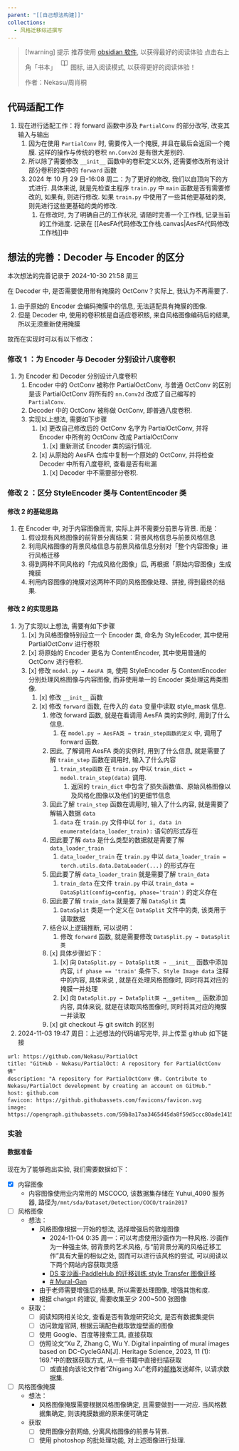 ```yaml
---
parent: "[[自己想法构建]]"
collections:
  - 风格迁移综述撰写
---
```


>[!warning] 提示
>推荐使用 [obsidian 软件](https://obsidian.md/), 以获得最好的阅读体验
>点击右上角「书本」![](https://raw.githubusercontent.com/Nekasu/Blog_pics/main/20240910163022.png)图标, 进入阅读模式, 以获得更好的阅读体验！
>
>作者：Nekasu/周肖桐


## 代码适配工作

1. 现在进行适配工作：将 forward 函数中涉及 `PartialConv` 的部分改写, 改变其输入与输出
	1. 因为在使用 `PartialConv` 时, 需要传入一个掩膜, 并且在最后会返回一个掩膜. 这样的操作与传统的卷积 `nn.Conv2d` 是有很大差别的.
	2. 所以除了需要修改 `__init__` 函数中的卷积定义以外, 还需要修改所有设计部分卷积的类中的 `forward` 函数
	3. 2024 年 10 月 29 日-16:08 周二：为了更好的修改, 我们以自顶向下的方式进行. 具体来说, 就是先检查主程序 `train.py` 中 `main` 函数是否有需要修改的, 如果有, 则进行修改. 如果 `train.py` 中使用了一些其他更基础的类, 则先进行这些更基础的类的修改.
		1. 在修改时, 为了明确自己的工作状况, 请随时完善一个工作栈, 记录当前的工作进度. 记录在 [[AesFA代码修改工作栈.canvas|AesFA代码修改工作栈]]中

## 想法的完善：Decoder 与 Encoder 的区分

本次想法的完善记录于 2024-10-30 21:58 周三

在 Decoder 中, 是否需要使用带有掩膜的 OctConv？实际上, 我认为不再需要了.
1. 由于原始的 Encoder 会编码掩膜中的信息, 无法适配具有掩膜的图像.
2. 但是 Decoder 中, 使用的卷积核是自适应卷积核, 来自风格图像编码后的结果, 所以无须重新使用掩膜

故而在实现时可以有以下修改：

### 修改 1 ：为 Encoder 与 Decoder 分别设计八度卷积

1. 为 Encoder 和 Decoder 分别设计八度卷积
	1. Encoder 中的 OctConv 被称作 PartialOctConv, 与普通 OctConv 的区别是该 PartialOctConv 将所有的 `nn.Conv2d` 改成了自己编写的 `PartialConv`.
	2. Decoder 中的 OctConv 被称做 OctConv, 即普通八度卷积.
	3. 实现以上想法, 需要如下步骤
		1. [x] 更改自己修改后的 OctConv 名字为 PartialOctConv, 并将 Encoder 中所有的 OctConv 改成 PartialOctConv
			1. [x] 重新测试 Encoder 类的运行情况.
		2. [x] 从原始的 AesFA 仓库中复制一个原始的 OctConv, 并将检查 Decoder 中所有八度卷积, 查看是否有纰漏
			1. [x] Decoder 中不需要部分卷积.

### 修改 2 ：区分 StyleEncoder 类与 ContentEncoder 类

#### 修改 2 的基础思路

1. 在 Encoder 中, 对于内容图像而言, 实际上并不需要分前景与背景. 而是：
	1. 假设现有风格图像的前背景分离结果：背景风格信息与前景风格信息
	2. 利用风格图像的背景风格信息与前景风格信息分别对「整个内容图像」进行风格迁移
	3. 得到两种不同风格的「完成风格化图像」后, 再根据「原始内容图像」生成掩膜
	4. 利用内容图像的掩膜对这两种不同的风格图像处理、拼接, 得到最终的结果.

#### 修改 2 的实现思路

1. 为了实现以上想法, 需要有如下步骤
	1. [x] 为风格图像特别设立一个 Encoder 类, 命名为 StyleEcoder, 其中使用 PartialOctConv 进行卷积
	2. [x] 将原始的 Encoder 更名为 ContentEncoder, 其中使用普通的 OctConv 进行卷积.
	3. [x] 修改 `model.py → AesFA 类`, 使用 StyleEncoder 与 ContentEncoder 分别处理风格图像与内容图像, 而非使用单一的 Encoder 类处理这两类图像.
		1. [x] 修改 `__init__` 函数
		2. [x] 修改 `forward` 函数, 在传入的 `data` 变量中读取 style_mask 信息.
			1. 修改 forward 函数, 就是在看调用 AesFA 类的实例时, 用到了什么信息.
				1. 在 `model.py → AesFA类 → train_step函数的定义` 中, 调用了 forward 函数.
			2. 因此, 了解调用 AesFA 类的实例时, 用到了什么信息, 就是需要了解 `train_step` 函数在调用时, 输入了什么内容
				1. `train_step函数` 在 `train.py` 中以 `train_dict = model.train_step(data)` 调用.
					1. 返回的 `train_dict` 中包含了损失函数值、原始风格图像以及风格化图像以及他们的更细节信息
			3. 因此了解 `train_step` 函数在调用时, 输入了什么内容, 就是需要了解输入数据 `data` 
				1. `data` 在 `train.py` 文件中以 `for i, data in enumerate(data_loader_train):` 语句的形式存在
			4. 因此要了解 `data` 是什么类型的数据就是需要了解 `data_loader_train`
				1. `data_loader_train` 在 `train.py` 中以 `data_loader_train = torch.utils.data.DataLoader(...)` 的形式存在
			5. 因此要了解 `data_loader_train` 就是需要了解 `train_data`
				1. `train_data` 在文件 `train.py` 中以 `train_data = DataSplit(config=config, phase='train')` 的定义存在
			6. 因此要了解 `train_data` 就是要了解 `DataSplit` 类
				1. `DataSplit` 类是一个定义在 `DataSplit` 文件中的类, 该类用于读取数据
			7. 结合以上逻辑推断, 可以说明：
				1. 修改 `forward` 函数, 就是需要修改 `DataSplit.py → DataSplit类` 
			8. [x] 具体步骤如下：
				1. [x]  向  `DataSplit.py → DataSplit类 → __init__` 函数中添加内容, `if phase == 'train'` 条件下、`Style Image data` 注释中的内容, 具体来说 , 就是在处理风格图像时, 同时将其对应的掩膜一并处理
				2. [x] 向 `DataSplit.py → DataSplit类 →__getitem__` 函数添加内容, 具体来说, 就是在读取风格图像时, 同时将其对应的掩膜一并读取
			9. [x] git checkout 与 git switch 的区别
2. 2024-11-03 19:47 周日：上述想法的代码编写完毕, 并上传至 github 如下链接

```cardlink
url: https://github.com/Nekasu/PartialOct
title: "GitHub - Nekasu/PartialOct: A repository for PartialOctConv 佛"
description: "A repository for PartialOctConv 佛. Contribute to Nekasu/PartialOct development by creating an account on GitHub."
host: github.com
favicon: https://github.githubassets.com/favicons/favicon.svg
image: https://opengraph.githubassets.com/59b8a17aa3465d45da8f59d5ccc80ade1415b0d1d95276961550a3705f7e37b1/Nekasu/PartialOct
```

### 实验

#### 数据准备

现在为了能够跑出实验, 我们需要数据如下：
- [x] 内容图像
	- 内容图像使用业内常用的 MSCOCO, 该数据集存储在 Yuhui_4090 服务器, 路径为`/mnt/sda/Dataset/Detection/COCO/train2017`
- [ ] 风格图像
	- 想法：
		- 风格图像根据一开始的想法, 选择增强后的敦煌图像
			- 2024-11-04 0:35 周一：可以考虑使用沙画作为一种风格. 沙画作为一种强主体, 弱背景的艺术风格, 与“前背景分离的风格迁移工作”具有大量的相似之处, 固而可以进行该风格的尝试, 可以阅读以下两个网站内容获取灵感
			- [DS 变沙画-PaddleHub 的迁移训练 style Transfer 图像迁移](https://aistudio.baidu.com/projectdetail/2012947?channelType=0&channel=0)
			- [# Mural-Gan](https://github.com/thomas-yanxin/Mural-Gan)
		- 由于老师需要增强后的结果, 所以需要处理图像, 增强其饱和度.
		- 根据 chatgpt 的建议, 需要收集至少 200~500 张图像
	- 获取：
		- [ ] 阅读知网相关论文, 查看是否有敦煌研究论文, 是否有数据集提供
		- [ ] 访问敦煌官网, 根据云璃配色截取敦煌壁画的图像
		- [ ] 使用 Google、百度等搜索工具, 直接获取
		- [ ] 仿照论文“Xu Z, Zhang C, Wu Y. Digital inpainting of mural images based on DC-CycleGAN\[J\]. Heritage Science, 2023, 11 (1): 169.”中的数据获取方式, 从一些书籍中直接扫描获取
			- [ ] 或直接向该论文作者“Zhigang Xu”老师的[邮箱](xzg_cn@163.com)发送邮件, 以请求数据集.
- [ ] 风格图像掩膜
	- 想法：
		- 风格图像掩膜需要根据风格图像确定, 且需要做到一一对应. 当风格数据集确定, 则该掩膜数据的原来便可确定
	- 获取
		- [ ] 使用图像分割网络, 分离风格图像的前景与背景.
		- [ ] 使用 photoshop 的批处理功能, 对上述图像进行处理.